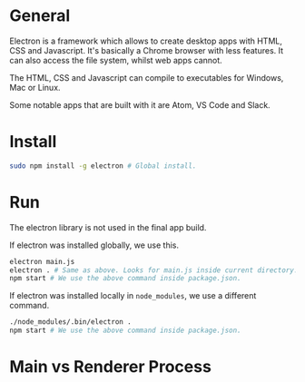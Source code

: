 # General

Electron is a framework which allows to create desktop apps with HTML, CSS and Javascript. It's basically a Chrome browser with less features. It can also access the file system, whilst web apps cannot.

The HTML, CSS and Javascript can compile to executables for Windows, Mac or Linux.  

Some notable apps that are built with it are Atom, VS Code and Slack.  

# Install

```bash
sudo npm install -g electron # Global install.
```
# Run

The electron library is not used in the final app build.  

If electron was installed globally, we use this.

```bash
electron main.js
electron . # Same as above. Looks for main.js inside current directory.
npm start # We use the above command inside package.json.
```

If electron was installed locally in `node_modules`, we use a different command.  

```bash
./node_modules/.bin/electron .
npm start # We use the above command inside package.json.
```

# Main vs Renderer Process

